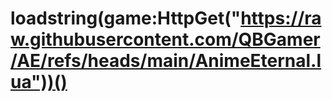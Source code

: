 # loadstring(game:HttpGet("https://raw.githubusercontent.com/QBGamer/AE/refs/heads/main/AnimeEternal.lua"))() 